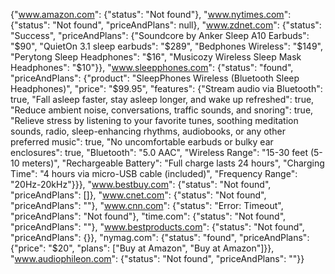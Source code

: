 {"www.amazon.com": {"status": "Not found"}, "www.nytimes.com": {"status": "Not found", "priceAndPlans": null}, "www.zdnet.com": {"status": "Success", "priceAndPlans": {"Soundcore by Anker Sleep A10 Earbuds": "$90", "QuietOn 3.1 sleep earbuds": "$289", "Bedphones Wireless": "$149", "Perytong Sleep Headphones": "$16", "Musicozy Wireless Sleep Mask Headphones": "$10"}}, "www.sleepphones.com": {"status": "found", "priceAndPlans": {"product": "SleepPhones Wireless (Bluetooth Sleep Headphones)", "price": "$99.95", "features": {"Stream audio via Bluetooth": true, "Fall asleep faster, stay asleep longer, and wake up refreshed": true, "Reduce ambient noise, conversations, traffic sounds, and snoring": true, "Relieve stress by listening to your favorite tunes, soothing meditation sounds, radio, sleep-enhancing rhythms, audiobooks, or any other preferred music": true, "No uncomfortable earbuds or bulky ear enclosures": true, "Bluetooth": "5.0 AAC", "Wireless Range": "15-30 feet (5-10 meters)", "Rechargeable Battery": "Full charge lasts 24 hours", "Charging Time": "4 hours via micro-USB cable (included)", "Frequency Range": "20Hz-20kHz"}}}, "www.bestbuy.com": {"status": "Not found", "priceAndPlans": []}, "www.cnet.com": {"status": "Not found", "priceAndPlans": ""}, "www.cnn.com": {"status": "Error: Timeout", "priceAndPlans": "Not found"}, "time.com": {"status": "Not found", "priceAndPlans": ""}, "www.bestproducts.com": {"status": "Not found", "priceAndPlans": {}}, "nymag.com": {"status": "found", "priceAndPlans": {"price": "$20", "plans": ["Buy at Amazon", "Buy at Amazon"]}}, "www.audiophileon.com": {"status": "Not found", "priceAndPlans": ""}}